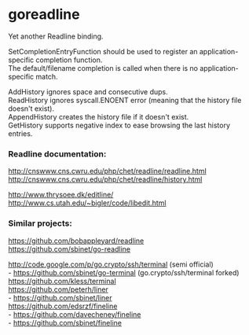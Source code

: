goreadline
==========

Yet another Readline binding.

SetCompletionEntryFunction should be used to register an application-specific completion function.  
The default/filename completion is called when there is no application-specific match.

AddHistory ignores space and consecutive dups.  
ReadHistory ignores syscall.ENOENT error (meaning that the history file doesn't exist).  
AppendHistory creates the history file if it doesn't exist.  
GetHistory supports negative index to ease browsing the last history entries.

### Readline documentation:

http://cnswww.cns.cwru.edu/php/chet/readline/readline.html
http://cnswww.cns.cwru.edu/php/chet/readline/history.html

http://www.thrysoee.dk/editline/
http://www.cs.utah.edu/~bigler/code/libedit.html

### Similar projects:

https://github.com/bobappleyard/readline  
https://github.com/sbinet/go-readline  

http://code.google.com/p/go.crypto/ssh/terminal (semi official)  
\- https://github.com/sbinet/go-terminal (go.crypto/ssh/terminal forked)  
https://github.com/kless/terminal  
https://github.com/peterh/liner  
\- https://github.com/sbinet/liner  
https://github.com/edsrzf/fineline  
\- https://github.com/davecheney/fineline  
\- https://github.com/sbinet/fineline  
